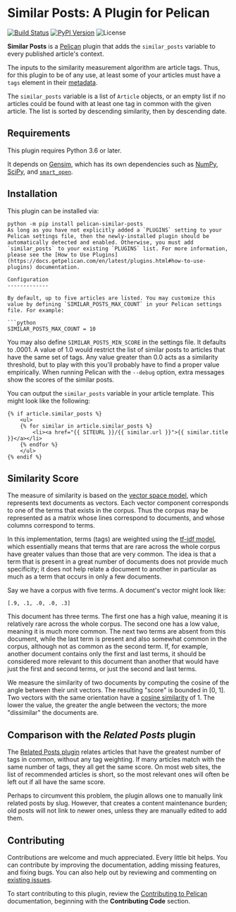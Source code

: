 Similar Posts: A Plugin for Pelican
===================================

[![Build Status](https://img.shields.io/github/actions/workflow/status/pelican-plugins/similar-posts/main.yml?branch=main)](https://github.com/pelican-plugins/similar-posts/actions)
[![PyPI Version](https://img.shields.io/pypi/v/pelican-similar-posts)](https://pypi.org/project/pelican-similar-posts/)
![License](https://img.shields.io/pypi/l/pelican-markdown-include?color=blue)

**Similar Posts** is a [Pelican](https://getpelican.com/) plugin that adds the `similar_posts` variable to every published article's context.

The inputs to the similarity measurement algorithm are article tags. Thus, for this plugin to be of any use, at least some of your articles must have a `tags` element in their [metadata](http://docs.getpelican.com/en/stable/content.html#file-metadata).

The `similar_posts` variable is a list of `Article` objects, or an empty list if no articles could be found with at least one tag in common with the given article. The list is sorted by descending similarity, then by descending date.

Requirements
------------

This plugin requires Python 3.6 or later.

It depends on [Gensim](https://radimrehurek.com/gensim/index.html), which has its own dependencies such as [NumPy](http://www.numpy.org/), [SciPy](https://www.scipy.org/), and [`smart_open`](https://pypi.org/project/smart_open/).

Installation
------------

This plugin can be installed via:

```shell
python -m pip install pelican-similar-posts
As long as you have not explicitly added a `PLUGINS` setting to your Pelican settings file, then the newly-installed plugin should be automatically detected and enabled. Otherwise, you must add `similar_posts` to your existing `PLUGINS` list. For more information, please see the [How to Use Plugins](https://docs.getpelican.com/en/latest/plugins.html#how-to-use-plugins) documentation.

Configuration
-------------

By default, up to five articles are listed. You may customize this value by defining `SIMILAR_POSTS_MAX_COUNT` in your Pelican settings file. For example:

```python
SIMILAR_POSTS_MAX_COUNT = 10
```

You may also define `SIMILAR_POSTS_MIN_SCORE` in the settings file. It defaults to .0001. A value of 1.0 would restrict the list of similar posts to articles that have the same set of tags. Any value greater than 0.0 acts as a similarity threshold, but to play with this you'll probably have to find a proper value empirically. When running Pelican with the `--debug` option, extra messages show the scores of the similar posts.

You can output the `similar_posts` variable in your article template. This might look like the following:

```html+jinja
{% if article.similar_posts %}
    <ul>
    {% for similar in article.similar_posts %}
        <li><a href="{{ SITEURL }}/{{ similar.url }}">{{ similar.title }}</a></li>
    {% endfor %}
    </ul>
{% endif %}
```

Similarity Score
----------------

The measure of similarity is based on the [vector space model](https://en.wikipedia.org/wiki/Vector_space_model), which represents text documents as vectors. Each vector component corresponds to one of the terms that exists in the corpus. Thus the corpus may be represented as a matrix whose lines correspond to documents, and whose columns correspond to terms.

In this implementation, terms (tags) are weighted using the [tf-idf model](https://en.wikipedia.org/wiki/Tf–idf), which essentially means that terms that are rare across the whole corpus have greater values than those that are very common. The idea is that a term that is present in a great number of documents does not provide much specificity; it does not help relate a document to another in particular as much as a term that occurs in only a few documents.

Say we have a corpus with five terms. A document's vector might look like:

    [.9, .1, .0, .0, .3]

This document has three terms. The first one has a high value, meaning it is relatively rare across the whole corpus. The second one has a low value, meaning it is much more common. The next two terms are absent from this document, while the last term is present and also somewhat common in the corpus, although not as common as the second term. If, for example, another document contains only the first and last terms, it should be considered more relevant to this document than another that would have just the first and second terms, or just the second and last terms.

We measure the similarity of two documents by computing the cosine of the angle between their unit vectors. The resulting "score" is bounded in [0, 1]. Two vectors with the same orientation have a [cosine similarity](https://en.wikipedia.org/wiki/Cosine_similarity) of 1. The lower the value, the greater the angle between the vectors; the more "dissimilar" the documents are.

Comparison with the *Related Posts* plugin
------------------------------------------

The [Related Posts plugin](https://github.com/pelican-plugins/related-posts) relates articles that have the greatest number of tags in common, without any tag weighting. If many articles match with the same number of tags, they all get the same score. On most web sites, the list of recommended articles is short, so the most relevant ones will often be left out if all have the same score.

Perhaps to circumvent this problem, the plugin allows one to manually link related posts by slug. However, that creates a content maintenance burden; old posts will not link to newer ones, unless they are manually edited to add them.

Contributing
------------

Contributions are welcome and much appreciated. Every little bit helps. You can contribute by improving the documentation, adding missing features, and fixing bugs. You can also help out by reviewing and commenting on [existing issues][].

To start contributing to this plugin, review the [Contributing to Pelican][] documentation, beginning with the **Contributing Code** section.

[existing issues]: https://github.com/pelican-plugins/similar-posts/issues
[Contributing to Pelican]: https://docs.getpelican.com/en/latest/contribute.html
